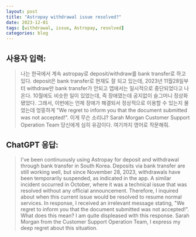 ```yaml
---
layout: post
title: "Astropay withdrawal issue resolved?"
date: 2023-12-01
tags: [withdrawal, issue, Astropay, resolved]
categories: blog
---
```


## 사용자 입력:
> 나는 한국에서 계속 astropay로 deposit/withdraw를 bank transfer로 하고 있다.  deposit은 bank transfer로  현재도 잘 되고 있는데, 2023년 11월28일부터 withdraw만 bank transfer가 안되고 앱에서는 일시적으로 중단되었다고 나온다.  10월에도 비슷한 일이 있었는데, 즉 장애였는데 공지없이 슬그머니 정상화됐었다. 그래서, 이번에는 언제 장애가 해결되서 정상적으로 이용할 수 있는지 물었는데 엉뚱하게  "We regret to inform you that the document submitted was not accepted!". 이게 무슨 소리냐? Sarah Morgan
Customer Support
Operation Team  당신에게 심히 유감이다.  여기까지 영어로 작문해줘.

## ChatGPT 응답:
> I've been continuously using Astropay for deposit and withdrawal through bank transfer in South Korea. Deposits via bank transfer are still working well, but since November 28, 2023, withdrawals have been temporarily suspended, as indicated in the app. A similar incident occurred in October, where it was a technical issue that was resolved without any official announcement. Therefore, I inquired about when this current issue would be resolved to resume normal services. In response, I received an irrelevant message stating, "We regret to inform you that the document submitted was not accepted!". What does this mean? I am quite displeased with this response. Sarah Morgan from the Customer Support Operation Team, I express my deep regret about this situation.

